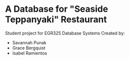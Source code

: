 <h1>A Database for "Seaside Teppanyaki" Restaurant</h1>
Student project for EGR325 Database Systems
Created by:
<ul>
  <li>Savannah Punak</li>
  <li>Grace Bergquist</li>
  <li>Isabel Ramientos</li>
</ul>
